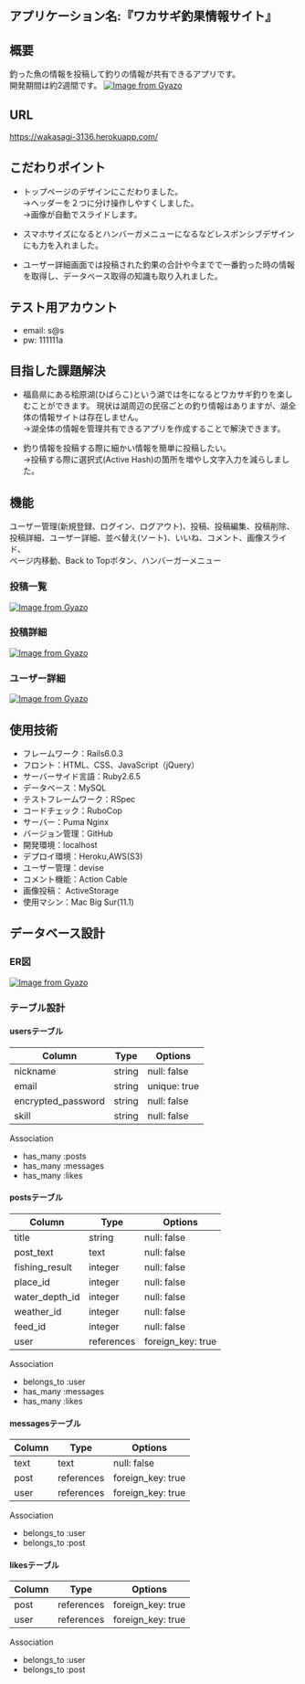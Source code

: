 ## アプリケーション名:『ワカサギ釣果情報サイト』


## 概要
釣った魚の情報を投稿して釣りの情報が共有できるアプリです。
<br>開発期間は約2週間です。
[![Image from Gyazo](https://i.gyazo.com/8e05da0d0f8ec658154afb002fe8014a.jpg)](https://gyazo.com/8e05da0d0f8ec658154afb002fe8014a)
## URL
https://wakasagi-3136.herokuapp.com/

## こだわりポイント
- トップページのデザインにこだわりました。
<br>→ヘッダーを２つに分け操作しやすくしました。
<br>→画像が自動でスライドします。

- スマホサイズになるとハンバーガメニューになるなどレスポンシブデザインにも力を入れました。  
- ユーザー詳細画面では投稿された釣果の合計や今までで一番釣った時の情報を取得し、データベース取得の知識も取り入れました。

## テスト用アカウント
* email: s@s
* pw: 111111a

## 目指した課題解決

- 福島県にある桧原湖(ひばらこ)という湖では冬になるとワカサギ釣りを楽しむことができます。
  現状は湖周辺の民宿ごとの釣り情報はありますが、湖全体の情報サイトは存在しません。
  <br>→湖全体の情報を管理共有できるアプリを作成することで解決できます。

- 釣り情報を投稿する際に細かい情報を簡単に投稿したい。
  <br>→投稿する際に選択式(Active Hash)の箇所を増やし文字入力を減らしました。   

## 機能
ユーザー管理(新規登録、ログイン、ログアウト)、投稿、投稿編集、投稿削除、
<br>投稿詳細、ユーザー詳細、並べ替え(ソート)、いいね、コメント、画像スライド、
<br>ページ内移動、Back to Topボタン、ハンバーガーメニュー

### 投稿一覧
[![Image from Gyazo](https://i.gyazo.com/daeaa2bdc7f1a781559d3aa64187da8c.jpg)](https://gyazo.com/daeaa2bdc7f1a781559d3aa64187da8c)
### 投稿詳細
[![Image from Gyazo](https://i.gyazo.com/02091ee88eeea4434c0a9f062aae93b5.png)](https://gyazo.com/02091ee88eeea4434c0a9f062aae93b5)
### ユーザー詳細
[![Image from Gyazo](https://i.gyazo.com/b92a716d58acfb82ebc8fcf76317d0b9.jpg)](https://gyazo.com/b92a716d58acfb82ebc8fcf76317d0b9)
## 使用技術
- フレームワーク：Rails6.0.3
- フロント：HTML、CSS、JavaScript（jQuery）
- サーバーサイド言語：Ruby2.6.5
- データベース：MySQL
- テストフレームワーク：RSpec
- コードチェック：RuboCop
- サーバー：Puma Nginx
- バージョン管理：GitHub
- 開発環境：localhost
- デプロイ環境：Heroku,AWS(S3)
- ユーザー管理：devise
- コメント機能：Action Cable
- 画像投稿： ActiveStorage
- 使用マシン：Mac Big Sur(11.1)



## データベース設計

### ER図
[![Image from Gyazo](https://i.gyazo.com/15766ef3ce239da1fee234a75e2b4724.png)](https://gyazo.com/15766ef3ce239da1fee234a75e2b4724)

### テーブル設計
#### usersテーブル
| Column              | Type    | Options      |
| ------------------- | ------  | -----------  |
| nickname            | string  | null: false  |
| email               | string  | unique: true |
| encrypted_password  | string  | null: false  |
| skill               | string  | null: false  |

Association
- has_many :posts
- has_many :messages
- has_many :likes



#### postsテーブル
| Column               | Type        | Options            |
| -------------------- | ----------- | ------------------ |
| title                | string      | null: false        |
| post_text            | text        | null: false        |
| fishing_result       | integer     | null: false        |
| place_id             | integer     | null: false        |
| water_depth_id       | integer     | null: false        |
| weather_id           | integer     | null: false        |
| feed_id              | integer     | null: false        |
| user                 | references  | foreign_key: true  |

Association
- belongs_to :user
- has_many :messages
- has_many :likes



#### messagesテーブル
| Column  | Type        | Options            |
| ------- | ----------- | ------------------ |
| text    | text        | null: false        |
| post    | references  | foreign_key: true  |
| user    | references  | foreign_key: true  |

Association
- belongs_to :user
- belongs_to :post



#### likesテーブル
| Column  | Type        | Options            |
| ------- | ----------- | ------------------ |
| post    | references  | foreign_key: true  |
| user    | references  | foreign_key: true  |

Association
- belongs_to :user
- belongs_to :post



